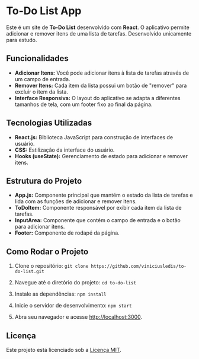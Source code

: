 # To-Do List App

Este é um site de **To-Do List** desenvolvido com **React**. O aplicativo permite adicionar e remover itens de uma lista de tarefas. Desenvolvido unicamente para estudo.

## Funcionalidades

- **Adicionar Itens:** Você pode adicionar itens à lista de tarefas através de um campo de entrada.
- **Remover Itens:** Cada item da lista possui um botão de "remover" para excluir o item da lista.
- **Interface Responsiva:** O layout do aplicativo se adapta a diferentes tamanhos de tela, com um footer fixo ao final da página.

## Tecnologias Utilizadas

- **React.js:** Biblioteca JavaScript para construção de interfaces de usuário.
- **CSS:** Estilização da interface do usuário.
- **Hooks (useState):** Gerenciamento de estado para adicionar e remover itens.

## Estrutura do Projeto

- **App.js:** Componente principal que mantém o estado da lista de tarefas e lida com as funções de adicionar e remover itens.
- **ToDoItem:** Componente responsável por exibir cada item da lista de tarefas.
- **InputArea:** Componente que contém o campo de entrada e o botão para adicionar itens.
- **Footer:** Componente de rodapé da página.

## Como Rodar o Projeto

1. Clone o repositório:
   `git clone https://github.com/viniciusledis/to-do-list.git`

2. Navegue até o diretório do projeto:
   `cd to-do-list`

3. Instale as dependências:
   `npm install`

4. Inicie o servidor de desenvolvimento:
   `npm start`

5. Abra seu navegador e acesse [http://localhost:3000](http://localhost:3000).

## Licença

Este projeto está licenciado sob a [Licença MIT](LICENSE).
